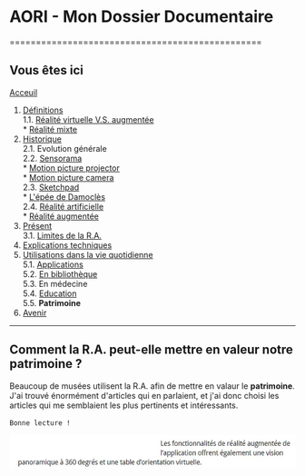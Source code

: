 # AORI - Mon Dossier Documentaire
================================================
## Vous êtes ici

[Acceuil](Introduction.md)  

1. [Définitions](Definition.md)  
  1.1. [Réalité virtuelle V.S. augmentée](vs.md)    
         * [Réalité mixte](mixed.md)  
2. [Historique](Histoire.md)  
  2.1. Evolution générale  
  2.2. [Sensorama](sensorama.md)  
         * [Motion picture projector](premierei.md)   
         * [Motion picture camera](secondei.md)  
  2.3. [Sketchpad](logiciel.md)  
         * [L'épée de Damoclès](epee.md)  
  2.4. [Réalité artificielle](rearti.md)  
         * [Réalité augmentée](ra.md)  
3. [Présent](present.md)  
  3.1. [Limites de la R.A.](limits.md)  
4. [Explications techniques](Fonctionnement.md)  
5. [Utilisations dans la vie quotidienne](utilisation.md)  
   5.1. [Applications](app.md)  
   5.2. [En bibliothèque](bibli.md)  
   5.3.  En médecine  
   5.4. [Education](éducation.md)  
   5.5. **Patrimoine**  
 6. [Avenir](Avenir.md)  
 -----------------------------------------------
 
Comment la R.A. peut-elle mettre en valeur notre **patrimoine** ?   
-----------------------------------------------------------------------------------------------------------------------------------------

Beaucoup de musées utilisent la R.A. afin de mettre en valaur le __patrimoine__. J'ai trouvé énormément d'articles qui en parlaient, et j'ai donc choisi les articles qui me semblaient les plus pertinents et intéressants. 

````
Bonne lecture !
````

![patrimoine1](/Images/patri1.JPG)
